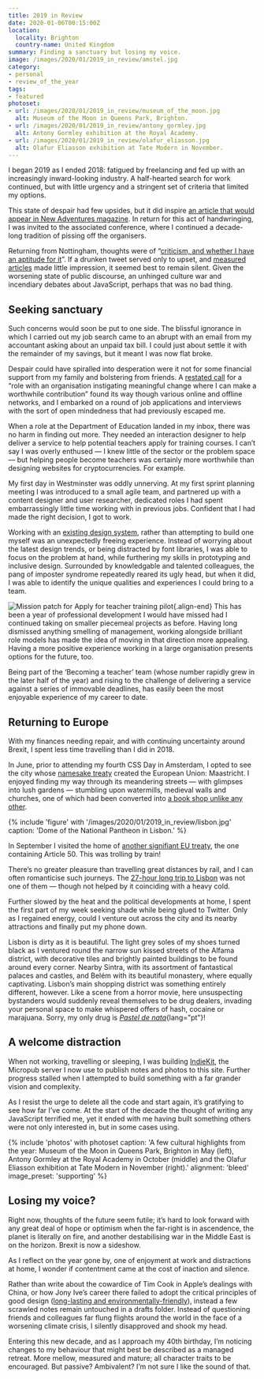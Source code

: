 ```yaml
---
title: 2019 in Review
date: 2020-01-06T00:15:00Z
location:
  locality: Brighton
  country-name: United Kingdom
summary: Finding a sanctuary but losing my voice.
image: /images/2020/01/2019_in_review/amstel.jpg
category:
- personal
- review_of_the_year
tags:
- featured
photoset:
- url: /images/2020/01/2019_in_review/museum_of_the_moon.jpg
  alt: Museum of the Moon in Queens Park, Brighton.
- url: /images/2020/01/2019_in_review/antony_gormley.jpg
  alt: Antony Gormley exhibition at the Royal Academy.
- url: /images/2020/01/2019_in_review/olafur_eliasson.jpg
  alt: Olafur Eliasson exhibition at Tate Modern in November.
---
```

I began 2019 as I ended 2018: fatigued by freelancing and fed up with an increasingly inward-looking industry. A half-hearted search for work continued, but with little urgency and a stringent set of criteria that limited my options.

This state of despair had few upsides, but it did inspire [an article that would appear in New Adventures magazine][1]. In return for this act of handwringing, I was invited to the associated conference, where I continued a decade-long tradition of pissing off the organisers.

Returning from Nottingham, thoughts were of “[criticism, and whether I have an aptitude for it][2]”. If a drunken tweet served only to upset, and [measured articles][3] made little impression, it seemed best to remain silent. Given the worsening state of public discourse, an unhinged culture war and incendiary debates about JavaScript, perhaps that was no bad thing.

## Seeking sanctuary

Such concerns would soon be put to one side. The blissful ignorance in which I carried out my job search came to an abrupt with an email from my accountant asking about an unpaid tax bill. I could just about settle it with the remainder of my savings, but it meant I was now flat broke.

Despair could have spiralled into desperation were it not for some financial support from my family and bolstering from friends. A [restated call][4] for a “role with an organisation instigating meaningful change where I can make a worthwhile contribution” found its way though various online and offline networks, and I embarked on a round of job applications and interviews with the sort of open mindedness that had previously escaped me.

When a role at the Department of Education landed in my inbox, there was no harm in finding out more. They needed an interaction designer to help deliver a service to help potential teachers apply for training courses. I can’t say I was overly enthused — I knew little of the sector or the problem space — but helping people become teachers was certainly more worthwhile than designing websites for cryptocurrencies. For example.

My first day in Westminster was oddly unnerving. At my first sprint planning meeting I was introduced to a small agile team, and partnered up with a content designer and user researcher, dedicated roles I had spent embarrassingly little time working with in previous jobs. Confident that I had made the right decision, I got to work.

Working with an [existing design system][5], rather than attempting to build one myself was an unexpectedly freeing experience. Instead of worrying about the latest design trends, or being distracted by font libraries, I was able to focus on the problem at hand, while furthering my skills in prototyping and inclusive design. Surrounded by knowledgable and talented colleagues, the pang of imposter syndrome repeatedly reared its ugly head, but when it did, I was able to identify the unique qualities and experiences I could bring to a team.

![Mission patch for Apply for teacher training pilot](/images/2020/01/2019_in_review/mission_patch.png){.align-end} This has been a year of professional development I would have missed had I continued taking on smaller piecemeal projects as before. Having long dismissed anything smelling of management, working alongside brilliant role models has made the idea of moving in that direction more appealing. Having a more positive experience working in a large organisation presents options for the future, too.

Being part of the ‘Becoming a teacher’ team (whose number rapidly grew in the later half of the year) and rising to the challenge of delivering a service against a series of immovable deadlines, has easily been the most enjoyable experience of my career to date.

## Returning to Europe

With my finances needing repair, and with continuing uncertainty around Brexit, I spent less time travelling than I did in 2018.

In June, prior to attending my fourth CSS Day in Amsterdam, I opted to see the city whose [namesake treaty][6] created the European Union: Maastricht. I enjoyed finding my way through its meandering streets — with glimpses into lush gardens — stumbling upon watermills, medieval walls and churches, one of which had been converted into [a book shop unlike any other][7].

{% include 'figure' with '/images/2020/01/2019_in_review/lisbon.jpg'
  caption: 'Dome of the National Pantheon in Lisbon.'
%}

In September I visited the home of [another signifiant EU treaty][8], the one containing Article 50. This was trolling by train!

There’s no greater pleasure than travelling great distances by rail, and I can often romanticise such journeys. The [27-hour long trip to Lisbon][9] was not one of them — though not helped by it coinciding with a heavy cold.

Further slowed by the heat and the political developments at home, I spent the first part of my week seeking shade while being glued to Twitter. Only as I regained energy, could I venture out across the city and its nearby attractions and finally put my phone down.

Lisbon is dirty as it is beautiful. The light grey soles of my shoes turned black as I ventured round the narrow sun kissed streets of the Alfama district, with decorative tiles and brightly painted buildings to be found around every corner. Nearby Sintra, with its assortment of fantastical palaces and castles, and Belém with its beautiful monastery, where equally captivating. Lisbon’s main shopping district was something entirely different, however. Like a scene from a horror movie, here unsuspecting bystanders would suddenly reveal themselves to be drug dealers, invading your personal space to make whispered offers of hash, cocaine or marajuana. Sorry, my only drug is *[Pastel de nata][10]*{lang="pt"}!

## A welcome distraction

When not working, travelling or sleeping, I was building [IndieKit][11], the Micropub server I now use to publish notes and photos to this site. Further progress stalled when I attempted to build something with a far grander vision and complexity.

As I resist the urge to delete all the code and start again, it’s gratifying to see how far I’ve come. At the start of the decade the thought of writing any JavaScript terrified me, yet it ended with me having built something others were not only interested in, but in some cases using.

{% include 'photos' with photoset
  caption: 'A few cultural highlights from the year: Museum of the Moon in Queens Park, Brighton in May (left), Antony Gormley at the Royal Academy in October (middle) and the Olafur Eliasson exhibition at Tate Modern in November (right).'
  alignment: 'bleed'
  image_preset: 'supporting'
%}

## Losing my voice?

Right now, thoughts of the future seem futile; it’s hard to look forward with any great deal of hope or optimism when the far-right is in ascendence, the planet is literally on fire, and another destabilising war in the Middle East is on the horizon. Brexit is now a sideshow.

As I reflect on the year gone by, one of enjoyment at work and distractions at home, I wonder if contentment came at the cost of inaction and silence.

Rather than write about the cowardice of Tim Cook in Apple’s dealings with China, or how Jony Ive’s career there failed to adopt the critical principles of good design ([long-lasting and environmentally-friendly][12]), instead a few scrawled notes remain untouched in a drafts folder. Instead of questioning friends and colleagues far flung flights around the world in the face of a worsening climate crisis, I silently disapproved and shook my head.

Entering this new decade, and as I approach my 40th birthday, I’m noticing changes to my behaviour that might best be described as a managed retreat. More mellow, measured and mature; all character traits to be encouraged. But passive? Ambivalent? I’m not sure I like the sound of that.

[1]: https://newadventuresconf.com/articles/look-around-you
[2]: /2019/01/weeknotes_3
[3]: /2019/01/slacks_new_logo
[4]: /notes/1549280971
[5]: https://design-system.service.gov.uk
[6]: https://en.wikipedia.org/wiki/Maastricht_Treaty
[7]: https://www.flickr.com/search/?q=Selexyz%20Dominicanen&w=all
[8]: https://en.wikipedia.org/wiki/Treaty_of_Lisbon
[9]: /2019/09/brighton_to_lisbon
[10]: https://en.wikipedia.org/wiki/Pastel_de_nata
[11]: https://github.com/paulrobertlloyd/indiekit
[12]: https://www.vitsoe.com/gb/about/good-design
